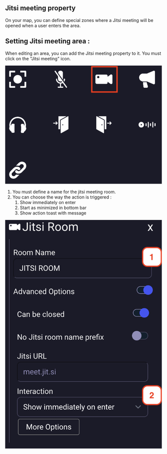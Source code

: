 ## Jitsi meeting property
On your map, you can define special zones where a Jitsi meeting will be opened when a user enters the area.

## Setting Jitsi meeting area :
When editing an area, you can add the Jitsi meeting property to it. You must click on the "Jitsi meeting" icon.

<div class="row">
    <div class="col">
        <img src="../../images/editor/jitsi_property.png" class="figure-img img-fluid rounded" alt="" />
    </div>
</div>

1. You must define a name for the jitsi meeting room.
2. You can choose the way the action is triggered :
   1. Show immediately on enter
   2. Start as minimized in bottom bar
   3. Show action toast with message

<div class="row">
    <div class="col">
        <img src="../../images/editor/jitsi_meeting.png" class="figure-img img-fluid rounded" alt="" />
    </div>
</div>
